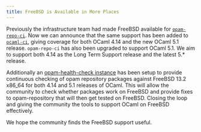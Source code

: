 ```yaml
---
title: FreeBSD is Available in More Places
---
```


Previously the infrastructure team had made FreeBSD available for [`opam-repo-ci`](https://opam.ci.ocaml.org). 
Now we can announce that the same support has been added to [`ocaml-ci`](https://ocaml.ci.dev), giving coverage for both OCaml 
4.14 and the new OCaml 5.1 release.  `opam-repo-ci` has also been upgraded to support OCaml 5.1. We aim to support both 4.14 as
the Long Term Support release and the latest 5.* release.

Additionally an [opam-health-check instance](http://freebsd-health-check.ocamllabs.io:8080) has been setup to provide 
continuous checking of opam repository packages against FreeBSD 13.2 x86_64 for both 4.14 and 5.1 releases of OCaml. 
This will allow the community to check whether packages work on FreeBSD and provide fixes to opam-repository that will 
then get tested on FreeBSD. Closing the loop and giving the community the tools to support OCaml on FreeBSD effectively.

We hope the community finds the FreeBSD support useful. 
